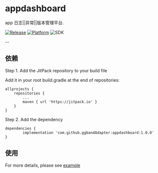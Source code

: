 # appdashboard

app 日志||异常||版本管理平台.

[![Release](https://jitpack.io/v/ggbandAdapter/appdashboard.svg)](https://jitpack.io/#ggbandAdapter/appdashboard)
[![Platform](https://img.shields.io/badge/platform-android-green.svg)](http://developer.android.com/index.html)
![SDK](https://img.shields.io/badge/SDK-15%2B-green.svg)

--

## 依赖

Step 1. Add the JitPack repository to your build file

Add it in your root build.gradle at the end of repositories:

	allprojects {
		repositories {
			...
			maven { url 'https://jitpack.io' }
		}
	}

Step 2. Add the dependency

	dependencies {
	        implementation 'com.github.ggbandAdapter:appdashboard:1.0.0'
	}


## 使用


	    
 For more details, please see [example](https://github.com/ggbandAdapter/appdashboard/tree/master/app)


